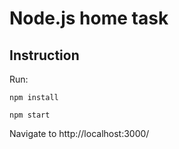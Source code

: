 # Node.js home task

## Instruction
Run:
```
npm install
```
```
npm start
```
Navigate to http://localhost:3000/